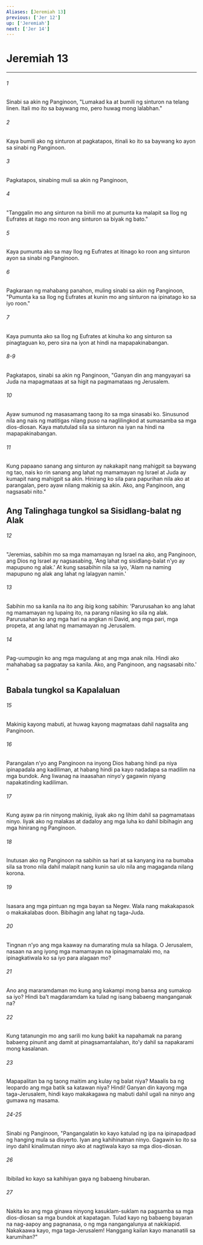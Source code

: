 ```yaml
---
Aliases: [Jeremiah 13]
previous: ['Jer 12']
up: ['Jeremiah']
next: ['Jer 14']
---
```

# Jeremiah 13

***

###### 1
Sinabi sa akin ng Panginoon, "Lumakad ka at bumili ng sinturon na telang linen. Itali mo ito sa baywang mo, pero huwag mong lalabhan." 

###### 2
Kaya bumili ako ng sinturon at pagkatapos, itinali ko ito sa baywang ko ayon sa sinabi ng Panginoon. 

###### 3
Pagkatapos, sinabing muli sa akin ng Panginoon, 

###### 4
"Tanggalin mo ang sinturon na binili mo at pumunta ka malapit sa Ilog ng Eufrates at itago mo roon ang sinturon sa biyak ng bato." 

###### 5
Kaya pumunta ako sa may Ilog ng Eufrates at itinago ko roon ang sinturon ayon sa sinabi ng Panginoon. 

###### 6
Pagkaraan ng mahabang panahon, muling sinabi sa akin ng Panginoon, "Pumunta ka sa Ilog ng Eufrates at kunin mo ang sinturon na ipinatago ko sa iyo roon." 

###### 7
Kaya pumunta ako sa Ilog ng Eufrates at kinuha ko ang sinturon sa pinagtaguan ko, pero sira na iyon at hindi na mapapakinabangan.

###### 8-9
Pagkatapos, sinabi sa akin ng Panginoon, "Ganyan din ang mangyayari sa Juda na mapagmataas at sa higit na pagmamataas ng Jerusalem. 

###### 10
Ayaw sumunod ng masasamang taong ito sa mga sinasabi ko. Sinusunod nila ang nais ng matitigas nilang puso na naglilingkod at sumasamba sa mga dios-diosan. Kaya matutulad sila sa sinturon na iyan na hindi na mapapakinabangan. 

###### 11
Kung papaano sanang ang sinturon ay nakakapit nang mahigpit sa baywang ng tao, nais ko rin sanang ang lahat ng mamamayan ng Israel at Juda ay kumapit nang mahigpit sa akin. Hinirang ko sila para papurihan nila ako at parangalan, pero ayaw nilang makinig sa akin. Ako, ang Panginoon, ang nagsasabi nito." 

## Ang Talinghaga tungkol sa Sisidlang-balat ng Alak 

###### 12
"Jeremias, sabihin mo sa mga mamamayan ng Israel na ako, ang Panginoon, ang Dios ng Israel ay nagsasabing, 'Ang lahat ng sisidlang-balat nʼyo ay mapupuno ng alak.' At kung sasabihin nila sa iyo, 'Alam na naming mapupuno ng alak ang lahat ng lalagyan namin.' 

###### 13
Sabihin mo sa kanila na ito ang ibig kong sabihin: 'Parurusahan ko ang lahat ng mamamayan ng lupaing ito, na parang nilasing ko sila ng alak. Parurusahan ko ang mga hari na angkan ni David, ang mga pari, mga propeta, at ang lahat ng mamamayan ng Jerusalem. 

###### 14
Pag-uumpugin ko ang mga magulang at ang mga anak nila. Hindi ako mahahabag sa pagpatay sa kanila. Ako, ang Panginoon, ang nagsasabi nito.' " 

## Babala tungkol sa Kapalaluan 

###### 15
Makinig kayong mabuti, at huwag kayong magmataas dahil nagsalita ang Panginoon. 

###### 16
Parangalan nʼyo ang Panginoon na inyong Dios habang hindi pa niya ipinapadala ang kadiliman, at habang hindi pa kayo nadadapa sa madilim na mga bundok. Ang liwanag na inaasahan ninyoʼy gagawin niyang napakatinding kadiliman. 

###### 17
Kung ayaw pa rin ninyong makinig, iiyak ako ng lihim dahil sa pagmamataas ninyo. Iiyak ako ng malakas at dadaloy ang mga luha ko dahil bibihagin ang mga hinirang ng Panginoon. 

###### 18
Inutusan ako ng Panginoon na sabihin sa hari at sa kanyang ina na bumaba sila sa trono nila dahil malapit nang kunin sa ulo nila ang magaganda nilang korona. 

###### 19
Isasara ang mga pintuan ng mga bayan sa Negev. Wala nang makakapasok o makakalabas doon. Bibihagin ang lahat ng taga-Juda. 

###### 20
Tingnan nʼyo ang mga kaaway na dumarating mula sa hilaga. O Jerusalem, nasaan na ang iyong mga mamamayan na ipinagmamalaki mo, na ipinagkatiwala ko sa iyo para alagaan mo? 

###### 21
Ano ang mararamdaman mo kung ang kakampi mong bansa ang sumakop sa iyo? Hindi baʼt magdaramdam ka tulad ng isang babaeng manganganak na? 

###### 22
Kung tatanungin mo ang sarili mo kung bakit ka napahamak na parang babaeng pinunit ang damit at pinagsamantalahan, itoʼy dahil sa napakarami mong kasalanan. 

###### 23
Mapapalitan ba ng taong maitim ang kulay ng balat niya? Maaalis ba ng leopardo ang mga batik sa katawan niya? Hindi! Ganyan din kayong mga taga-Jerusalem, hindi kayo makakagawa ng mabuti dahil ugali na ninyo ang gumawa ng masama.

###### 24-25
Sinabi ng Panginoon, "Pangangalatin ko kayo katulad ng ipa na ipinapadpad ng hanging mula sa disyerto. Iyan ang kahihinatnan ninyo. Gagawin ko ito sa inyo dahil kinalimutan ninyo ako at nagtiwala kayo sa mga dios-diosan. 

###### 26
Ibibilad ko kayo sa kahihiyan gaya ng babaeng hinubaran. 

###### 27
Nakita ko ang mga ginawa ninyong kasuklam-suklam na pagsamba sa mga dios-diosan sa mga bundok at kapatagan. Tulad kayo ng babaeng bayaran na nag-aapoy ang pagnanasa, o ng mga nangangalunya at nakikiapid. Nakakaawa kayo, mga taga-Jerusalem! Hanggang kailan kayo mananatili sa karumihan?"
